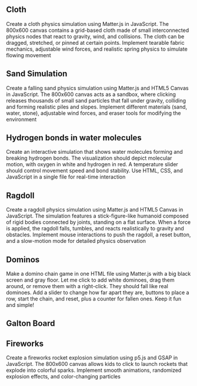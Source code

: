 ## Cloth
Create a cloth physics simulation using Matter.js in JavaScript. The 800x600 canvas contains a grid-based cloth made of small interconnected physics nodes that react to gravity, wind, and collisions. The cloth can be dragged, stretched, or pinned at certain points. Implement tearable fabric mechanics, adjustable wind forces, and realistic spring physics to simulate flowing movement

## Sand Simulation
Create a falling sand physics simulation using Matter.js and HTML5 Canvas in JavaScript. The 800x600 canvas acts as a sandbox, where clicking releases thousands of small sand particles that fall under gravity, colliding and forming realistic piles  and slopes. Implement different materials (sand, water, stone), adjustable wind forces,  and eraser tools for modifying the environment

## Hydrogen bonds in water molecules
Create an interactive simulation that shows water molecules forming and breaking hydrogen bonds. The visualization should depict molecular motion, with oxygen in white and hydrogen in red. A temperature slider should control movement speed and bond stability. Use HTML, CSS, and JavaScript in a single file for real-time interaction

## Ragdoll
Create a ragdoll physics simulation using Matter.js and HTML5 Canvas in JavaScript. The simulation features a stick-figure-like humanoid composed of rigid bodies connected by joints, standing on a flat surface. When a force is applied, the ragdoll falls, tumbles, and reacts realistically to gravity and obstacles. Implement mouse interactions to push the ragdoll, a reset button, and a slow-motion mode for detailed physics observation

## Dominos
Make a domino chain game in one HTML file using Matter.js with a big black screen and gray floor. Let me click to add white dominoes, drag them around, or remove them with a right-click. They should fall like real dominoes. Add a slider to change how far apart they are, buttons to place a row, start the chain, and reset, plus a counter for fallen ones. Keep it fun and simple!

## Galton Board

## Fireworks
Create a fireworks rocket explosion simulation using p5.js and GSAP in JavaScript. The 800x600 canvas allows kids to click to launch rockets that explode into colorful sparks. Implement smooth animations, randomized explosion effects, and color-changing particles

